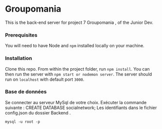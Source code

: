 # Groupomania #

This is the back-end server for project 7 Groupomania , of the Junior Dev.


### Prerequisites ###

You will need to have Node and `npm` installed locally on your machine.

### Installation ###

Clone this repo. From within the project folder, run `npm install`. You 
can then run the server with `npm start or nodemon server`. 
The server should run on `localhost` with default port `3000`.

### Base de données ###

Se connecter au serveur MySql de votre choix. Exécuter la commande suivante : CREATE DATABASE socialnetwork; Les identifiants dans le fichier config.json du dossier Backend .

`mysql -u root -p `

